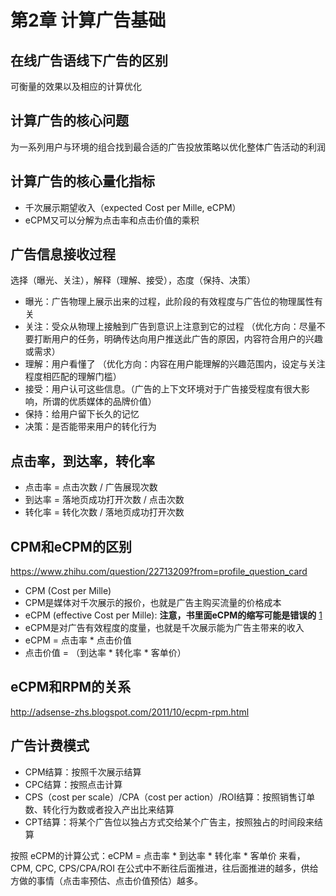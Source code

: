 # 第2章 计算广告基础

## 在线广告语线下广告的区别
可衡量的效果以及相应的计算优化

## 计算广告的核心问题
为一系列用户与环境的组合找到最合适的广告投放策略以优化整体广告活动的利润

## 计算广告的核心量化指标
- 千次展示期望收入（expected Cost per Mille, eCPM）
- eCPM又可以分解为点击率和点击价值的乘积

## 广告信息接收过程
选择（曝光、关注），解释（理解、接受），态度（保持、决策）
- 曝光：广告物理上展示出来的过程，此阶段的有效程度与广告位的物理属性有关
- 关注：受众从物理上接触到广告到意识上注意到它的过程
（优化方向：尽量不要打断用户的任务，明确传达向用户推送此广告的原因，内容符合用户的兴趣或需求）
- 理解：用户看懂了
（优化方向：内容在用户能理解的兴趣范围内，设定与关注程度相匹配的理解门槛）
- 接受：用户认可这些信息。（广告的上下文环境对于广告接受程度有很大影响，所谓的优质媒体的品牌价值）
- 保持：给用户留下长久的记忆
- 决策：是否能带来用户的转化行为

## 点击率，到达率，转化率
- 点击率 = 点击次数 / 广告展现次数
- 到达率 = 落地页成功打开次数 / 点击次数
- 转化率 = 转化次数 / 落地页成功打开次数

## CPM和eCPM的区别
https://www.zhihu.com/question/22713209?from=profile_question_card
- CPM (Cost per Mille)
- CPM是媒体对千次展示的报价，也就是广告主购买流量的价格成本
- eCPM (effective Cost per Mille): **注意，书里面eCPM的缩写可能是错误的** [1](chapter2.md#计算广告的核心量化指标)
- eCPM是对广告有效程度的度量，也就是千次展示能为广告主带来的收入
- eCPM = 点击率 * 点击价值
- 点击价值 = （到达率 * 转化率 * 客单价）

## eCPM和RPM的关系
http://adsense-zhs.blogspot.com/2011/10/ecpm-rpm.html

## 广告计费模式
- CPM结算：按照千次展示结算
- CPC结算：按照点击计算
- CPS（cost per scale）/CPA（cost per action）/ROI结算：按照销售订单数、转化行为数或者投入产出比来结算
- CPT结算：将某个广告位以独占方式交给某个广告主，按照独占的时间段来结算

按照 eCPM的计算公式：eCPM = 点击率 * 到达率 * 转化率 * 客单价 来看，
CPM, CPC, CPS/CPA/ROI 在公式中不断往后面推进，往后面推进的越多，供给方做的事情（点击率预估、点击价值预估）越多。
